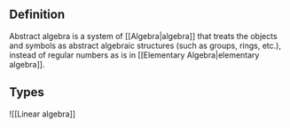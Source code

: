 ## Definition
Abstract algebra is a system of [[Algebra|algebra]] that treats the objects and symbols as abstract algebraic structures (such as groups, rings, etc.), instead of regular numbers as is in [[Elementary Algebra|elementary algebra]].

## Types

![[Linear algebra]]

